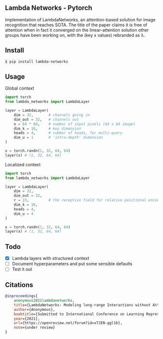 ## Lambda Networks - Pytorch

Implementation of LambdaNetworks, an attention-based solution for image recognition that reaches SOTA. The title of the paper claims it is free of attention when in fact it converged on the linear-attention solution other groups have been working on, with the (key x values) rebranded as λ.

## Install

```bash
$ pip install lambda-networks
```

## Usage

Global context

```python
import torch
from lambda_networks import LambdaLayer

layer = LambdaLayer(
    dim = 32,       # channels going in
    dim_out = 32,   # channels out
    n = 64 * 64,    # number of input pixels (64 x 64 image)
    dim_k = 16,     # key dimension
    heads = 4,      # number of heads, for multi-query
    dim_u = 1       # 'intra-depth' dimension
)

x = torch.randn(1, 32, 64, 64)
layer(x) # (1, 32, 64, 64)
```

Localized context

```python
import torch
from lambda_networks import LambdaLayer

layer = LambdaLayer(
    dim = 32,
    dim_out = 32,
    r = 23,         # the receptive field for relative positional encoding (23 x 23)
    dim_k = 16,
    heads = 4,
    dim_u = 4
)

x = torch.randn(1, 32, 64, 64)
layer(x) # (1, 32, 64, 64)
```

## Todo

- [x] Lambda layers with structured context
- [ ] Document hyperparameters and put some sensible defaults
- [ ] Test it out

## Citations

```bibtex
@inproceedings{
    anonymous2021lambdanetworks,
    title={LambdaNetworks: Modeling long-range Interactions without Attention},
    author={Anonymous},
    booktitle={Submitted to International Conference on Learning Representations},
    year={2021},
    url={https://openreview.net/forum?id=xTJEN-ggl1b},
    note={under review}
}
```
